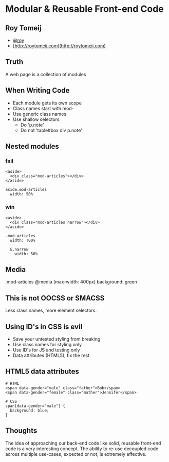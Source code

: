 # Modular & Reusable Front-end Code

## Roy Tomeij

  - [@roy](http://twitter.com/roy)
  - [http://roytomeij.com](http://roytomeij.com)


## Truth
  
  A web page is a collection of modules


## When Writing Code

  - Each module gets its own scope
  - Class names start with mod-
  - Use generic class names
  - Use shallow selectors
    - Do 'p.note'
    - Do not 'table#box div p.note'

## Nested modules

### fail

    <aside>
      <div class="mod-articles"></div>
    </aside>

    aside.mod-articles
      width: 50%


### win

    <aside>
      <div class="mod-articles narrow"></div>
    </aside>

    .mod-articles
      width: !00%

      &.narrow
        width: 50%


## Media

  .mod-articles
    @media (max-width: 400px)
      background: green


## This is not OOCSS or SMACSS

  Less class names, more element selectors.


## Using ID's in CSS is evil

  - Save your untested styling from breaking
  - Use class names for styling only
  - Use ID's for JS and testing only
  - Data attributes (HTML5), fix the rest


## HTML5 data attributes

    # HTML
    <span data-gender="male" class="father">Bob</span>
    <span data-gender="female" class="mother">Jennifer</span>

    # CSS
    span[data-gender="male"] {
      background: blue;
    }


## Thoughts

  The idea of approaching our back-end code like solid, reusable front-end code is a very interesting concept. The ability to re-use decoupled code across multiple use-cases, expected or not, is extremely effective.


